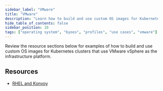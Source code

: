 ```yaml
---
sidebar_label: "VMware"
title: "VMware"
description: "Learn how to build and use custom OS images for Kubernetes clusters on VMware vSphere."
hide_table_of_contents: false
sidebar_position: 10
tags: ["operating system", "byoos", "profiles", "use cases", "vmware"]
---
```


Review the resource sections below for examples of how to build and use custom OS images for Kubernetes clusters that
use VMware vSphere as the infrastructure platform.

## Resources

- [RHEL and Konvoy](./konvoy.md)
